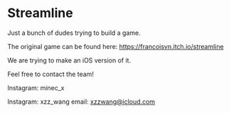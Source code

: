 # Streamline
Just a bunch of dudes trying to build a game.

The original game can be found here: https://francoisvn.itch.io/streamline

We are trying to make an iOS version of it. 

Feel free to contact the team!

Instagram: minec_x

Instagram: xzz_wang
email: xzzwang@icloud.com

